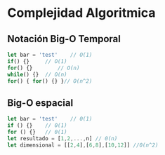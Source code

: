 # Complejidad Algoritmica

## Notación Big-O Temporal
```js
let bar = 'test'	// O(1)
if() {}		// O(1)
for() {}		// O(n)
while() {}	// O(n)
for() { for() {} }// O(n^2)
```

## Big-O espacial
```js
let bar = 'test'	// 0(1)
if () {}	// 0(1)
for () {}	// 0(1)
let resultado = [1,2,...,n]	// 0(n)
let dimensional = [[2,4],[6,8],[10,12]]	//0(n^2)
```